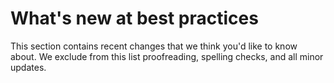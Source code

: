 # What's new at best practices

This section contains recent changes that we think you'd like to know about. We exclude from this list proofreading, spelling checks, and all minor updates.<!-- year_group -->
